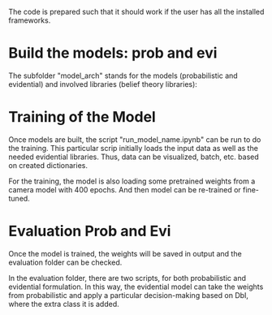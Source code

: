 The code is prepared such that it should work if the user has all the installed frameworks. 

# Build the models: prob and evi
The subfolder "model_arch" stands for the models (probabilistic and evidential) and involved libraries (belief theory libraries):

# Training of the Model 
Once models are built, the script "run_model_name.ipynb" can be run to do the training. This particular scrip initially loads the input data as well as the needed evidential libraries.
Thus, data can be visualized, batch, etc. based on created dictionaries. 

For the training, the model is also loading some pretrained weights from a camera model with 400 epochs. And then model can be re-trained or fine-tuned. 

# Evaluation Prob and Evi
Once the model is trained, the weights will be saved in output and the evaluation folder can be checked. 

In the evaluation folder, there are two scripts, for both probabilistic and evidential formulation. In this way, the evidential model can take the weights from probabilistic and apply a particular decision-making 
based on DbI, where the extra class it is added. 


